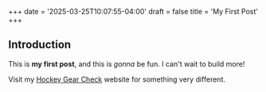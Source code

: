 +++
date = '2025-03-25T10:07:55-04:00'
draft = false
title = 'My First Post'
+++

## Introduction

This is **my first post**, and this is *gonna* be fun. I can't wait to build more!

Visit my [Hockey Gear Check](https://hockeygearcheck.com) website for something very different.
